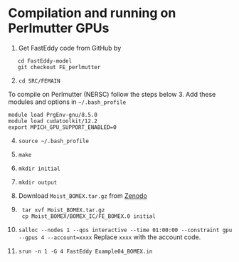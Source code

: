 # Compilation and running on Perlmutter GPUs

1. Get FastEddy code from GitHub by
```git clone https://github.com/nataraj2/FastEddy-model.git
   cd FastEddy-model
   git checkout FE_perlmutter
```

2. `cd SRC/FEMAIN`

To compile on Perlmutter (NERSC) follow the steps below
3. Add these modules and options in `~/.bash_profile`
```
module load PrgEnv-gnu/8.5.0
module load cudatoolkit/12.2
export MPICH_GPU_SUPPORT_ENABLED=0
```
4. `source ~/.bash_profile`

5. `make`

6. `mkdir initial`

7. `mkdir output`

8. Download `Moist_BOMEX.tar.gz` from [Zenodo](https://zenodo.org/records/10982246)

9. ```
	tar xvf Moist_BOMEX.tar.gz
	cp Moist_BOMEX/BOMEX_IC/FE_BOMEX.0 initial
   ```
10. `salloc --nodes 1 --qos interactive --time 01:00:00 --constraint gpu --gpus 4 --account=xxxx`
    Replace `xxxx` with the account code. 

11. `srun -n 1 -G 4 FastEddy Example04_BOMEX.in`

